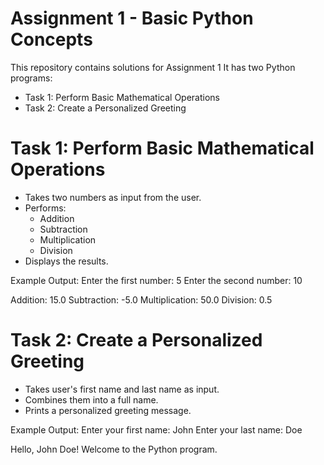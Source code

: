 # Assignment 1 - Basic Python Concepts

This repository contains solutions for Assignment 1 
It has two Python programs:
- Task 1: Perform Basic Mathematical Operations
- Task 2: Create a Personalized Greeting

# Task 1: Perform Basic Mathematical Operations
- Takes two numbers as input from the user.
- Performs:
  - Addition
  - Subtraction
  - Multiplication
  - Division
- Displays the results.

Example Output:
Enter the first number: 5
Enter the second number: 10

Addition: 15.0
Subtraction: -5.0
Multiplication: 50.0
Division: 0.5

# Task 2: Create a Personalized Greeting
- Takes user's first name and last name as input.
- Combines them into a full name.
- Prints a personalized greeting message.
  
Example Output:
Enter your first name: John
Enter your last name: Doe

Hello, John Doe! Welcome to the Python program.



